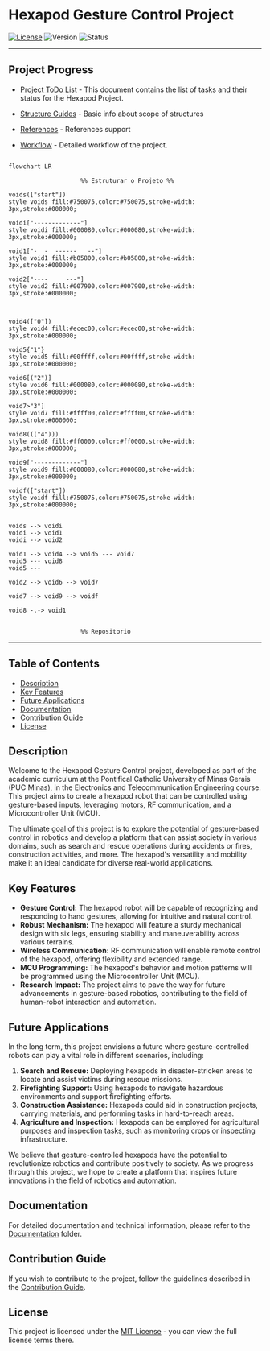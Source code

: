 # Hexapod Gesture Control Project

[![License](https://shields.io/badge/license-MIT-informational)](https://github.com/yvrcodex/hexapod-gesture-control/blob/main/LICENSE) ![Version](https://img.shields.io/badge/version-v0--alpha-orange) ![Status](https://img.shields.io/badge/status-active-green)

---

## Project Progress

- [Project ToDo List](./docs/instructions/TODO.md) - This document contains the list of tasks and their status for the Hexapod Project.

- [Structure Guides](./docs/instructions/GUIDES.md) - Basic info about scope of structures

- [References](./docs/instructions/REFERENCES.md) - References support

- [Workflow](./diagrams/WORKFLOW.png) - Detailed workflow of the project.

```mermaid

flowchart LR

                    %% Estruturar o Projeto %%

voids(["start"])
style voids fill:#750075,color:#750075,stroke-width: 3px,stroke:#000000;

voidi["-------------"]
style voidi fill:#000080,color:#000080,stroke-width: 3px,stroke:#000000;

void1["-  -  ------   --"]
style void1 fill:#b05800,color:#b05800,stroke-width: 3px,stroke:#000000;

void2["----     ---"]
style void2 fill:#007900,color:#007900,stroke-width: 3px,stroke:#000000;



void4(["0"])
style void4 fill:#ecec00,color:#ecec00,stroke-width: 3px,stroke:#000000;

void5{"1"}
style void5 fill:#00ffff,color:#00ffff,stroke-width: 3px,stroke:#000000;

void6[("2")]
style void6 fill:#000080,color:#000080,stroke-width: 3px,stroke:#000000;

void7>"3"]
style void7 fill:#ffff00,color:#ffff00,stroke-width: 3px,stroke:#000000;

void8((("4")))
style void8 fill:#ff0000,color:#ff0000,stroke-width: 3px,stroke:#000000;

void9["-------------"]
style void9 fill:#000080,color:#000080,stroke-width: 3px,stroke:#000000;

voidf(["start"])
style voidf fill:#750075,color:#750075,stroke-width: 3px,stroke:#000000;


voids --> voidi
voidi --> void1
voidi --> void2

void1 --> void4 --> void5 --- void7
void5 --- void8
void5 --- 

void2 --> void6 --> void7

void7 --> void9 --> voidf

void8 -.-> void1


                    %% Repositorio

```
---

## **Table of Contents**

- [Description](#description)
- [Key Features](#key-features)
- [Future Applications](#future-applications)
- [Documentation](#documentation)
- [Contribution Guide](./docs/instructions/CONTRIBUTING.md)
- [License](#license)

## **Description**

Welcome to the Hexapod Gesture Control project, developed as part of the academic curriculum at the Pontifical Catholic University of Minas Gerais (PUC Minas), in the Electronics and Telecommunication Engineering course. This project aims to create a hexapod robot that can be controlled using gesture-based inputs, leveraging motors, RF communication, and a Microcontroller Unit (MCU).

The ultimate goal of this project is to explore the potential of gesture-based control in robotics and develop a platform that can assist society in various domains, such as search and rescue operations during accidents or fires, construction activities, and more. The hexapod's versatility and mobility make it an ideal candidate for diverse real-world applications.

## **Key Features**

- **Gesture Control:** The hexapod robot will be capable of recognizing and responding to hand gestures, allowing for intuitive and natural control.
- **Robust Mechanism:** The hexapod will feature a sturdy mechanical design with six legs, ensuring stability and maneuverability across various terrains.
- **Wireless Communication:** RF communication will enable remote control of the hexapod, offering flexibility and extended range.
- **MCU Programming:** The hexapod's behavior and motion patterns will be programmed using the Microcontroller Unit (MCU).
- **Research Impact:** The project aims to pave the way for future advancements in gesture-based robotics, contributing to the field of human-robot interaction and automation.

## **Future Applications**

In the long term, this project envisions a future where gesture-controlled robots can play a vital role in different scenarios, including:

1. **Search and Rescue:** Deploying hexapods in disaster-stricken areas to locate and assist victims during rescue missions.
2. **Firefighting Support:** Using hexapods to navigate hazardous environments and support firefighting efforts.
3. **Construction Assistance:** Hexapods could aid in construction projects, carrying materials, and performing tasks in hard-to-reach areas.
4. **Agriculture and Inspection:** Hexapods can be employed for agricultural purposes and inspection tasks, such as monitoring crops or inspecting infrastructure.

We believe that gesture-controlled hexapods have the potential to revolutionize robotics and contribute positively to society. As we progress through this project, we hope to create a platform that inspires future innovations in the field of robotics and automation.

## **Documentation**

For detailed documentation and technical information, please refer to the [Documentation](./docs) folder.

## **Contribution Guide**

If you wish to contribute to the project, follow the guidelines described in the [Contribution Guide](./docs/instructions/CONTRIBUING.md).

## **License**

This project is licensed under the [MIT License](./LICENSE) - you can view the full license terms there.